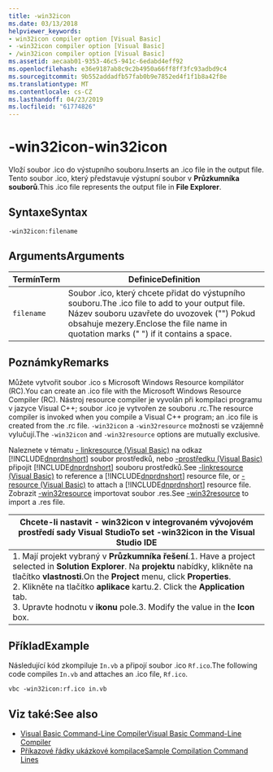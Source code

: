```yaml
---
title: -win32icon
ms.date: 03/13/2018
helpviewer_keywords:
- win32icon compiler option [Visual Basic]
- -win32icon compiler option [Visual Basic]
- /win32icon compiler option [Visual Basic]
ms.assetid: aecaab01-9353-46c5-941c-6edabd4eff92
ms.openlocfilehash: e36e9187ab8c9c2b4950a66ff8ff3fc93adbd9c4
ms.sourcegitcommit: 9b552addadfb57fab0b9e7852ed4f1f1b8a42f8e
ms.translationtype: MT
ms.contentlocale: cs-CZ
ms.lasthandoff: 04/23/2019
ms.locfileid: "61774826"
---
```

# <a name="-win32icon"></a><span data-ttu-id="9a42c-102">-win32icon</span><span class="sxs-lookup"><span data-stu-id="9a42c-102">-win32icon</span></span>
<span data-ttu-id="9a42c-103">Vloží soubor .ico do výstupního souboru.</span><span class="sxs-lookup"><span data-stu-id="9a42c-103">Inserts an .ico file in the output file.</span></span> <span data-ttu-id="9a42c-104">Tento soubor .ico, který představuje výstupní soubor v **Průzkumníka souborů**.</span><span class="sxs-lookup"><span data-stu-id="9a42c-104">This .ico file represents the output file in **File Explorer**.</span></span>  
  
## <a name="syntax"></a><span data-ttu-id="9a42c-105">Syntaxe</span><span class="sxs-lookup"><span data-stu-id="9a42c-105">Syntax</span></span>  
  
```  
-win32icon:filename  
```  
  
## <a name="arguments"></a><span data-ttu-id="9a42c-106">Arguments</span><span class="sxs-lookup"><span data-stu-id="9a42c-106">Arguments</span></span>  
  
|<span data-ttu-id="9a42c-107">Termín</span><span class="sxs-lookup"><span data-stu-id="9a42c-107">Term</span></span>|<span data-ttu-id="9a42c-108">Definice</span><span class="sxs-lookup"><span data-stu-id="9a42c-108">Definition</span></span>|  
|---|---|  
|`filename`|<span data-ttu-id="9a42c-109">Soubor .ico, který chcete přidat do výstupního souboru.</span><span class="sxs-lookup"><span data-stu-id="9a42c-109">The .ico file to add to your output file.</span></span> <span data-ttu-id="9a42c-110">Název souboru uzavřete do uvozovek ("") Pokud obsahuje mezery.</span><span class="sxs-lookup"><span data-stu-id="9a42c-110">Enclose the file name in quotation marks (" ") if it contains a space.</span></span>|  
  
## <a name="remarks"></a><span data-ttu-id="9a42c-111">Poznámky</span><span class="sxs-lookup"><span data-stu-id="9a42c-111">Remarks</span></span>  
 <span data-ttu-id="9a42c-112">Můžete vytvořit soubor .ico s Microsoft Windows Resource kompilátor (RC).</span><span class="sxs-lookup"><span data-stu-id="9a42c-112">You can create an .ico file with the Microsoft Windows Resource Compiler (RC).</span></span> <span data-ttu-id="9a42c-113">Nástroj resource compiler je vyvolán při kompilaci programu v jazyce Visual C++; soubor .ico je vytvořen ze souboru .rc.</span><span class="sxs-lookup"><span data-stu-id="9a42c-113">The resource compiler is invoked when you compile a Visual C++ program; an .ico file is created from the .rc file.</span></span> <span data-ttu-id="9a42c-114">`-win32icon` a `-win32resource` možnosti se vzájemně vylučují.</span><span class="sxs-lookup"><span data-stu-id="9a42c-114">The `-win32icon` and `-win32resource` options are mutually exclusive.</span></span>  
  
 <span data-ttu-id="9a42c-115">Naleznete v tématu [- linkresource (Visual Basic)](../../../visual-basic/reference/command-line-compiler/linkresource.md) na odkaz [!INCLUDE[dnprdnshort](~/includes/dnprdnshort-md.md)] soubor prostředků, nebo [-prostředku (Visual Basic)](../../../visual-basic/reference/command-line-compiler/resource.md) připojit [!INCLUDE[dnprdnshort](~/includes/dnprdnshort-md.md)] souboru prostředků.</span><span class="sxs-lookup"><span data-stu-id="9a42c-115">See [-linkresource (Visual Basic)](../../../visual-basic/reference/command-line-compiler/linkresource.md) to reference a [!INCLUDE[dnprdnshort](~/includes/dnprdnshort-md.md)] resource file, or [-resource (Visual Basic)](../../../visual-basic/reference/command-line-compiler/resource.md) to attach a [!INCLUDE[dnprdnshort](~/includes/dnprdnshort-md.md)] resource file.</span></span> <span data-ttu-id="9a42c-116">Zobrazit [-win32resource](../../../visual-basic/reference/command-line-compiler/win32resource.md) importovat soubor .res.</span><span class="sxs-lookup"><span data-stu-id="9a42c-116">See [-win32resource](../../../visual-basic/reference/command-line-compiler/win32resource.md) to import a .res file.</span></span>  
  
|<span data-ttu-id="9a42c-117">Chcete-li nastavit - win32icon v integrovaném vývojovém prostředí sady Visual Studio</span><span class="sxs-lookup"><span data-stu-id="9a42c-117">To set -win32icon in the Visual Studio IDE</span></span>|  
|---|  
|<span data-ttu-id="9a42c-118">1.  Mají projekt vybraný v **Průzkumníka řešení**.</span><span class="sxs-lookup"><span data-stu-id="9a42c-118">1.  Have a project selected in **Solution Explorer**.</span></span> <span data-ttu-id="9a42c-119">Na **projektu** nabídky, klikněte na tlačítko **vlastnosti**.</span><span class="sxs-lookup"><span data-stu-id="9a42c-119">On the **Project** menu, click **Properties**.</span></span> <br /><span data-ttu-id="9a42c-120">2.  Klikněte na tlačítko **aplikace** kartu.</span><span class="sxs-lookup"><span data-stu-id="9a42c-120">2.  Click the **Application** tab.</span></span><br /><span data-ttu-id="9a42c-121">3.  Upravte hodnotu v **ikonu** pole.</span><span class="sxs-lookup"><span data-stu-id="9a42c-121">3.  Modify the value in the **Icon** box.</span></span>|  
  
## <a name="example"></a><span data-ttu-id="9a42c-122">Příklad</span><span class="sxs-lookup"><span data-stu-id="9a42c-122">Example</span></span>  
 <span data-ttu-id="9a42c-123">Následující kód zkompiluje `In.vb` a připojí soubor .ico `Rf.ico`.</span><span class="sxs-lookup"><span data-stu-id="9a42c-123">The following code compiles `In.vb` and attaches an .ico file, `Rf.ico`.</span></span>  
  
```console
vbc -win32icon:rf.ico in.vb  
```  
  
## <a name="see-also"></a><span data-ttu-id="9a42c-124">Viz také:</span><span class="sxs-lookup"><span data-stu-id="9a42c-124">See also</span></span>

- [<span data-ttu-id="9a42c-125">Visual Basic Command-Line Compiler</span><span class="sxs-lookup"><span data-stu-id="9a42c-125">Visual Basic Command-Line Compiler</span></span>](../../../visual-basic/reference/command-line-compiler/index.md)
- [<span data-ttu-id="9a42c-126">Příkazové řádky ukázkové kompilace</span><span class="sxs-lookup"><span data-stu-id="9a42c-126">Sample Compilation Command Lines</span></span>](../../../visual-basic/reference/command-line-compiler/sample-compilation-command-lines.md)
